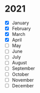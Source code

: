 # 2021
- [x] January
- [x] February
- [x] March
- [x] April
- [ ] May
- [ ] June
- [ ] July
- [ ] August
- [ ] September
- [ ] October
- [ ] November
- [ ] December
